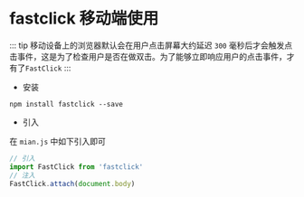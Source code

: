 # fastclick 移动端使用

::: tip
移动设备上的浏览器默认会在用户点击屏幕大约延迟 `300` 毫秒后才会触发点击事件，这是为了检查用户是否在做双击。为了能够立即响应用户的点击事件，才有了`FastClick`
:::

- 安装

`npm install fastclick --save`

- 引入

在 `mian.js` 中如下引入即可

```js
// 引入
import FastClick from 'fastclick'
// 注入
FastClick.attach(document.body)
```